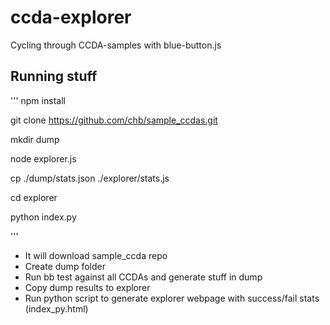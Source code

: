 ccda-explorer
=============

Cycling through CCDA-samples with blue-button.js

## Running stuff

'''
npm install

git clone https://github.com/chb/sample_ccdas.git

mkdir dump

node explorer.js

cp ./dump/stats.json ./explorer/stats.js

cd explorer

python index.py

'''

- It will download sample_ccda repo
- Create dump folder
- Run bb test against all CCDAs and generate stuff in dump
- Copy dump results to explorer
- Run python script to generate explorer webpage with success/fail stats (index_py.html)